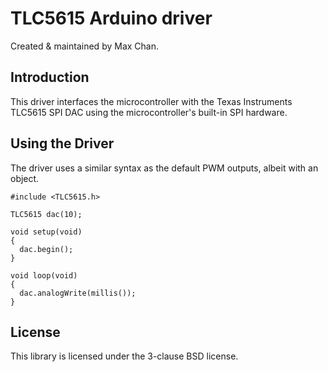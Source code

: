 # TLC5615 Arduino driver

Created & maintained by Max Chan.

## Introduction

This driver interfaces the microcontroller with the Texas Instruments TLC5615
SPI DAC using the microcontroller's built-in SPI hardware.

## Using the Driver

The driver uses a similar syntax as the default PWM outputs, albeit with an
object.

```Arduino
#include <TLC5615.h>

TLC5615 dac(10);

void setup(void)
{
  dac.begin();
}

void loop(void)
{
  dac.analogWrite(millis());
}
```

## License

This library is licensed under the 3-clause BSD license.
